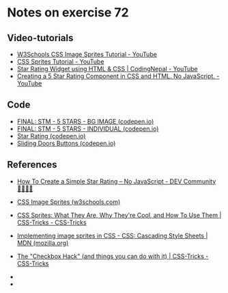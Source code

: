 # Notes on exercise 72

## Video-tutorials

*   [W3Schools CSS Image Sprites Tutorial - YouTube](https://www.youtube.com/watch?v=WRZEwMo2W80&list=PLP9IO4UYNF0XQNx1OinMm84lyGzWSWDms&index=24&t=628s)
*   [CSS Sprites Tutorial - YouTube](https://www.youtube.com/watch?v=d-O5rYbJjr4)
*   [Star Rating Widget using HTML & CSS | CodingNepal - YouTube](https://www.youtube.com/watch?v=dMRj7_b8aiI&t=1s)
*   [Creating a 5 Star Rating Component in CSS and HTML. No JavaScript. - YouTube](https://www.youtube.com/watch?v=y6kZyiBjAak)

## Code

*   [FINAL: STM - 5 STARS - BG IMAGE (codepen.io)](https://codepen.io/ahaywood/pen/NWrZOep)
*   [FINAL: STM - 5 STARS - INDIVIDUAL (codepen.io)](https://codepen.io/ahaywood/pen/YzWoRqw)
*   [Star Rating (codepen.io)](https://codepen.io/stack-findover/pen/Rwobyyd)
*   [Sliding Doors Buttons (codepen.io)](https://codepen.io/chriscoyier/pen/rZPPOd)

## References

*   [How To Create a Simple Star Rating – No JavaScript - DEV Community 👩‍💻👨‍💻](https://dev.to/stackfindover/how-to-create-a-simple-star-rating-no-javascript-80o)

*   [CSS Image Sprites (w3schools.com)](https://www.w3schools.com/css/css_image_sprites.asp)

*   [CSS Sprites: What They Are, Why They're Cool, and How To Use Them | CSS-Tricks - CSS-Tricks](https://css-tricks.com/css-sprites/)

*   [Implementing image sprites in CSS - CSS: Cascading Style Sheets | MDN (mozilla.org)](https://developer.mozilla.org/en-US/docs/Web/CSS/CSS_Images/Implementing_image_sprites_in_CSS)

*   [The "Checkbox Hack" (and things you can do with it) | CSS-Tricks - CSS-Tricks](https://css-tricks.com/the-checkbox-hack/)

*   

*   

    